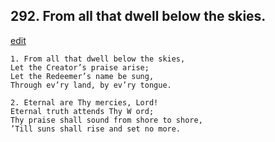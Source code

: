
## 292.  From all that dwell below the skies.
[edit](https://docs.google.com/document/d/1khdguAsapa5KXZFUpiuCqI5bjfGUUUJp/edit?mode=html)



    1. From all that dwell below the skies,
    Let the Creator’s praise arise;
    Let the Redeemer’s name be sung,
    Through ev’ry land, by ev’ry tongue.

    2. Eternal are Thy mercies, Lord!
    Eternal truth attends Thy W ord;
    Thy praise shall sound from shore to shore, 
    ’Till suns shall rise and set no more.
